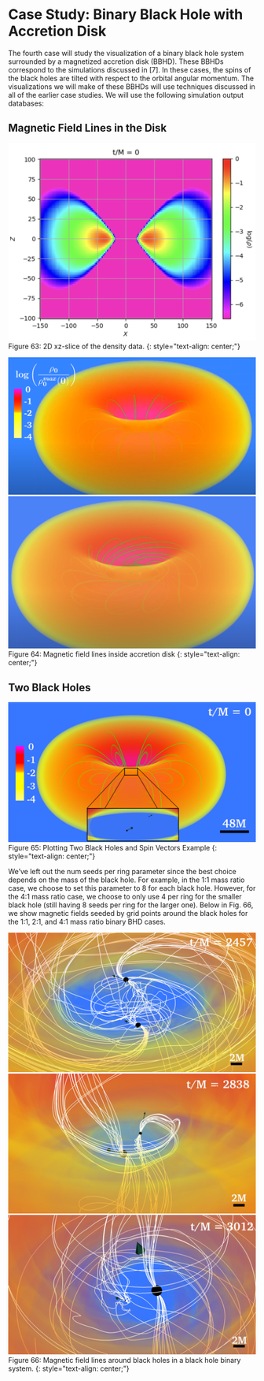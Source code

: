 # Case Study: Binary Black Hole with Accretion Disk
The fourth case will study the visualization of a binary black hole system surrounded by a magnetized
accretion disk (BBHD). These BBHDs correspond to the simulations discussed in [7]. In these
cases, the spins of the black holes are tilted with respect to the orbital angular momentum. The
visualizations we will make of these BBHDs will use techniques discussed in all of the earlier case
studies. We will use the following simulation output databases:

## Magnetic Field Lines in the Disk

![alt text](img/BHBH/2d_plot.png)
Figure 63: 2D xz-slice of the density data.
{: style="text-align: center;"}

![alt text](img/BHBH/particles_1.png)
![alt text](img/BHBH/particles_2.png)
Figure 64: Magnetic field lines inside accretion disk
{: style="text-align: center;"}


## Two Black Holes

![alt text](img/BHBH/2_bh_ex.png)
Figure 65: Plotting Two Black Holes and Spin Vectors Example
{: style="text-align: center;"}


We’ve left out the num seeds per ring parameter since the best choice depends on the mass of the
black hole. For example, in the 1:1 mass ratio case, we choose to set this parameter to 8 for each
black hole. However, for the 4:1 mass ratio case, we choose to only use 4 per ring for the smaller
black hole (still having 8 seeds per ring for the larger one). Below in Fig. 66, we show magnetic
fields seeded by grid points around the black holes for the 1:1, 2:1, and 4:1 mass ratio binary BHD
cases.

![alt text](img/BHBH/q1.png)
![alt text](img/BHBH/q2.png)
![alt text](img/BHBH/q4.png)
Figure 66: Magnetic field lines around black holes in a black hole binary system.
{: style="text-align: center;"}
